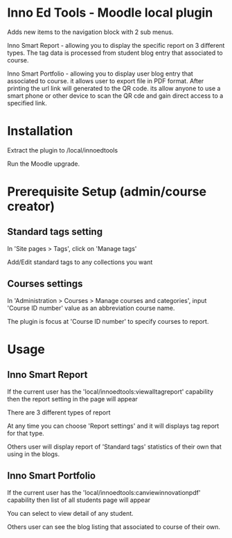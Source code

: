 Inno Ed Tools - Moodle local plugin
========================

Adds new items to the navigation block with 2 sub menus. 

Inno Smart Report - allowing you to display the specific report on 3 different types. The tag data is processed from student blog entry that associated to course.

Inno Smart Portfolio - allowing you to display user blog entry that associated to course. it allows user to export file in PDF format. After printing the url link will generated to the QR code. its allow anyone to use a smart phone or other device to scan the QR cde and gain direct access to a specified link.

# Installation

Extract the plugin to /local/innoedtools

Run the Moodle upgrade.

# Prerequisite Setup (admin/course creator)

## Standard tags setting

In 'Site pages > Tags', click on 'Manage tags'

Add/Edit standard tags to any collections you want

## Courses settings

In 'Administration > Courses > Manage courses and categories', input 'Course ID number' value as an abbreviation course name.

The plugin is focus at 'Course ID number' to specify courses to report.

# Usage

## Inno Smart Report

If the current user has the 'local/innoedtools:viewalltagreport' capability then the report setting in the page will appear

There are 3 different types of report

At any time you can choose 'Report settings' and it will displays tag report for that type.

Others user will display report of 'Standard tags' statistics of their own that using in the blogs.

## Inno Smart Portfolio

If the current user has the 'local/innoedtools:canviewinnovationpdf' capability then list of all students page will appear

You can select to view detail of any student.

Others user can see the blog listing that associated to course of their own.